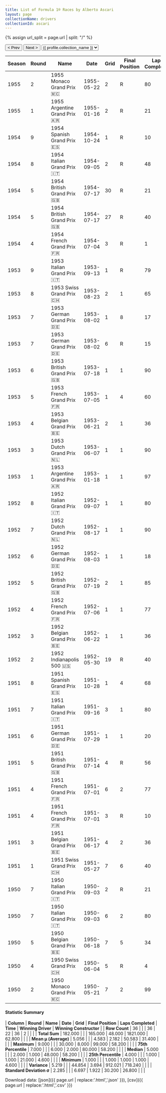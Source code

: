 ```yaml
---
title: List of Formula 1® Races by Alberto Ascari
layout: page
collectionName: drivers
collectionId: ascari
---
```


{% assign url_split = page.url | split: "/" %}
<div id="collection-navigation">
<button onclick="selector.options[selector.selectedIndex-1].value && (window.location = selector.options[selector.selectedIndex-1].value);">&lt; Prev</button>
<button onclick="selector.options[selector.selectedIndex+1].value && (window.location = selector.options[selector.selectedIndex+1].value);">Next &gt;</button>
<select id="selector" onchange="this.options[this.selectedIndex].value && (window.location = this.options[this.selectedIndex].value);">
  {% for collectionId in site.data[page.collectionName].refs %}
    {% if collectionId == page.collectionId %}
      {% assign selected = "selected" %}
    {% else %}
      {% assign selected = "" %}
    {% endif %}
    {% assign profile = site.data[page.collectionName][collectionId].profile %}
    <option value="/f1/{{ page.collectionName }}/{{ collectionId }}/{{ url_split[4] }}" {{ selected }}>{{ profile.collection_name }}</option>
  {% endfor %}
</select>
</div>

| Season | Round | Name | Date | Grid | Final Position | Laps Completed | Time | Winning Driver | Winning Constructor |
|--|--|--|--|--|--|--|--|--|--|
| 1955 | 2 | 1955 Monaco Grand Prix 🇲🇨 | 1955-05-22 | 2 | R | 80 |   | Maurice Trintignant 🇫🇷 | Ferrari 🇮🇹 |
| 1955 | 1 | 1955 Argentine Grand Prix 🇦🇷 | 1955-01-16 | 2 | R | 21 |   | Juan Fangio 🇦🇷 | Mercedes 🇩🇪 |
| 1954 | 9 | 1954 Spanish Grand Prix 🇪🇸 | 1954-10-24 | 1 | R | 10 |   | Mike Hawthorn 🇬🇧 | Ferrari 🇮🇹 |
| 1954 | 8 | 1954 Italian Grand Prix 🇮🇹 | 1954-09-05 | 2 | R | 48 |   | Juan Fangio 🇦🇷 | Mercedes 🇩🇪 |
| 1954 | 5 | 1954 British Grand Prix 🇬🇧 | 1954-07-17 | 30 | R | 21 |   | José Froilán González 🇦🇷 | Ferrari 🇮🇹 |
| 1954 | 5 | 1954 British Grand Prix 🇬🇧 | 1954-07-17 | 27 | R | 40 |   | José Froilán González 🇦🇷 | Ferrari 🇮🇹 |
| 1954 | 4 | 1954 French Grand Prix 🇫🇷 | 1954-07-04 | 3 | R | 1 |   | Juan Fangio 🇦🇷 | Mercedes 🇩🇪 |
| 1953 | 9 | 1953 Italian Grand Prix 🇮🇹 | 1953-09-13 | 1 | R | 79 |   | Juan Fangio 🇦🇷 | Maserati 🇮🇹 |
| 1953 | 8 | 1953 Swiss Grand Prix 🇨🇭 | 1953-08-23 | 2 | 1 | 65 | 3:01:34.40 | Alberto Ascari 🇮🇹 | Ferrari 🇮🇹 |
| 1953 | 7 | 1953 German Grand Prix 🇩🇪 | 1953-08-02 | 1 | 8 | 17 |   | Nino Farina 🇮🇹 | Ferrari 🇮🇹 |
| 1953 | 7 | 1953 German Grand Prix 🇩🇪 | 1953-08-02 | 6 | R | 15 |   | Nino Farina 🇮🇹 | Ferrari 🇮🇹 |
| 1953 | 6 | 1953 British Grand Prix 🇬🇧 | 1953-07-18 | 1 | 1 | 90 | 2:50:00.0 | Alberto Ascari 🇮🇹 | Ferrari 🇮🇹 |
| 1953 | 5 | 1953 French Grand Prix 🇫🇷 | 1953-07-05 | 1 | 4 | 60 | +4.6 | Mike Hawthorn 🇬🇧 | Ferrari 🇮🇹 |
| 1953 | 4 | 1953 Belgian Grand Prix 🇧🇪 | 1953-06-21 | 2 | 1 | 36 | 2:48:30.3 | Alberto Ascari 🇮🇹 | Ferrari 🇮🇹 |
| 1953 | 3 | 1953 Dutch Grand Prix 🇳🇱 | 1953-06-07 | 1 | 1 | 90 | 2:53:35.8 | Alberto Ascari 🇮🇹 | Ferrari 🇮🇹 |
| 1953 | 1 | 1953 Argentine Grand Prix 🇦🇷 | 1953-01-18 | 1 | 1 | 97 | 3:01:04.6 | Alberto Ascari 🇮🇹 | Ferrari 🇮🇹 |
| 1952 | 8 | 1952 Italian Grand Prix 🇮🇹 | 1952-09-07 | 1 | 1 | 80 | 2:50:45.6 | Alberto Ascari 🇮🇹 | Ferrari 🇮🇹 |
| 1952 | 7 | 1952 Dutch Grand Prix 🇳🇱 | 1952-08-17 | 1 | 1 | 90 | 2:53:28.5 | Alberto Ascari 🇮🇹 | Ferrari 🇮🇹 |
| 1952 | 6 | 1952 German Grand Prix 🇩🇪 | 1952-08-03 | 1 | 1 | 18 | 3:06:13.3 | Alberto Ascari 🇮🇹 | Ferrari 🇮🇹 |
| 1952 | 5 | 1952 British Grand Prix 🇬🇧 | 1952-07-19 | 2 | 1 | 85 | 2:46:11.0 | Alberto Ascari 🇮🇹 | Ferrari 🇮🇹 |
| 1952 | 4 | 1952 French Grand Prix 🇫🇷 | 1952-07-06 | 1 | 1 | 77 | 3:00:00.0 | Alberto Ascari 🇮🇹 | Ferrari 🇮🇹 |
| 1952 | 3 | 1952 Belgian Grand Prix 🇧🇪 | 1952-06-22 | 1 | 1 | 36 | 3:03:46.3 | Alberto Ascari 🇮🇹 | Ferrari 🇮🇹 |
| 1952 | 2 | 1952 Indianapolis 500 🇺🇸 | 1952-05-30 | 19 | R | 40 |   | Troy Ruttman 🇺🇸 | Kuzma 🇺🇸 |
| 1951 | 8 | 1951 Spanish Grand Prix 🇪🇸 | 1951-10-28 | 1 | 4 | 68 |   | Juan Fangio 🇦🇷 | Alfa Romeo 🇮🇹 |
| 1951 | 7 | 1951 Italian Grand Prix 🇮🇹 | 1951-09-16 | 3 | 1 | 80 | 2:42:39.3 | Alberto Ascari 🇮🇹 | Ferrari 🇮🇹 |
| 1951 | 6 | 1951 German Grand Prix 🇩🇪 | 1951-07-29 | 1 | 1 | 20 | 3:23:03.3 | Alberto Ascari 🇮🇹 | Ferrari 🇮🇹 |
| 1951 | 5 | 1951 British Grand Prix 🇬🇧 | 1951-07-14 | 4 | R | 56 |   | José Froilán González 🇦🇷 | Ferrari 🇮🇹 |
| 1951 | 4 | 1951 French Grand Prix 🇫🇷 | 1951-07-01 | 6 | 2 | 77 | +58.2 | Juan Fangio 🇦🇷 | Alfa Romeo 🇮🇹 |
| 1951 | 4 | 1951 French Grand Prix 🇫🇷 | 1951-07-01 | 3 | R | 10 |   | Juan Fangio 🇦🇷 | Alfa Romeo 🇮🇹 |
| 1951 | 3 | 1951 Belgian Grand Prix 🇧🇪 | 1951-06-17 | 4 | 2 | 36 | +2:51.0 | Nino Farina 🇮🇹 | Alfa Romeo 🇮🇹 |
| 1951 | 1 | 1951 Swiss Grand Prix 🇨🇭 | 1951-05-27 | 7 | 6 | 40 |   | Juan Fangio 🇦🇷 | Alfa Romeo 🇮🇹 |
| 1950 | 7 | 1950 Italian Grand Prix 🇮🇹 | 1950-09-03 | 2 | R | 21 |   | Nino Farina 🇮🇹 | Alfa Romeo 🇮🇹 |
| 1950 | 7 | 1950 Italian Grand Prix 🇮🇹 | 1950-09-03 | 6 | 2 | 80 |   | Nino Farina 🇮🇹 | Alfa Romeo 🇮🇹 |
| 1950 | 5 | 1950 Belgian Grand Prix 🇧🇪 | 1950-06-18 | 7 | 5 | 34 |   | Juan Fangio 🇦🇷 | Alfa Romeo 🇮🇹 |
| 1950 | 4 | 1950 Swiss Grand Prix 🇨🇭 | 1950-06-04 | 5 | R | 4 |   | Nino Farina 🇮🇹 | Alfa Romeo 🇮🇹 |
| 1950 | 2 | 1950 Monaco Grand Prix 🇲🇨 | 1950-05-21 | 7 | 2 | 99 |   | Juan Fangio 🇦🇷 | Alfa Romeo 🇮🇹 |

#### Statistic Summary

| **Column** | **Round** | **Name** | **Date** | **Grid** | **Final Position** | **Laps Completed** | **Time** | **Winning Driver** | **Winning Constructor** |
| **Row Count** | 36 |  |  | 36 | 22 | 36 | 2 |  |  |
| **Total Sum** | 182.000 |  |  | 165.000 | 48.000 | 1821.000 | 62.800 |  |  |
| **Mean μ (Average)** | 5.056 |  |  | 4.583 | 2.182 | 50.583 | 31.400 |  |  |
| **Maximum** | 9.000 |  |  | 30.000 | 8.000 | 99.000 | 58.200 |  |  |
| **75th Percentile** | 7.000 |  |  | 6.000 | 2.000 | 80.000 | 58.200 |  |  |
| **Median** | 5.000 |  |  | 2.000 | 1.000 | 48.000 | 58.200 |  |  |
| **25th Percentile** | 4.000 |  |  | 1.000 | 1.000 | 21.000 | 4.600 |  |  |
| **Minimum** | 1.000 |  |  | 1.000 | 1.000 | 1.000 | 4.600 |  |  |
| **Variance** | 5.219 |  |  | 44.854 | 3.694 | 912.021 | 718.240 |  |  |
| **Standard Deviation σ** | 2.285 |  |  | 6.697 | 1.922 | 30.200 | 26.800 |  |  |

Download data: [json]({{ page.url | replace:'.html','.json' }}), [csv]({{ page.url | replace:'.html','.csv' }})
